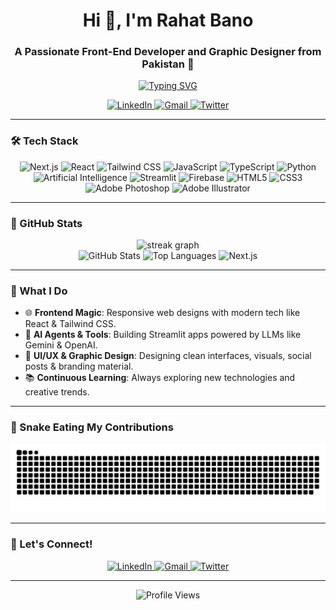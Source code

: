 <h1 align="center">Hi 👋, I'm Rahat Bano</h1>
<h3 align="center">A Passionate Front-End Developer and Graphic Designer from Pakistan 🚀</h3>

<p align="center">
  <a href="https://github.com/RahatBano58">
<img src="https://readme-typing-svg.demolab.com?font=Fira+Code&pause=1000&color=FF8C00&center=true&vCenter=true&width=435&lines=Bringing+Ideas+to+Life+with+Code;Creating+AI+Apps+that+Inspire;Never+Stop+Learning" alt="Typing SVG" />
  </a>
</p>

<p align="center">
  <a href="https://www.linkedin.com/in/rahat-bano-5b78b41b3/" target="_blank">
    <img src="https://img.shields.io/badge/LinkedIn-0077B5?style=for-the-badge&logo=linkedin&logoColor=white" alt="LinkedIn" />
  </a>
  <a href="mailto:rahatbano142@gmail.com" target="_blank">
    <img src="https://img.shields.io/badge/Gmail-D14836?style=for-the-badge&logo=gmail&logoColor=white" alt="Gmail" />
  </a>
  <a href="https://x.com/5859Innocent" target="_blank">
    <img src="https://img.shields.io/badge/Twitter-1DA1F2?style=for-the-badge&logo=twitter&logoColor=white" alt="Twitter" />
  </a>
</p>

---

### 🛠️ Tech Stack

<div align="center">
  <img src="https://img.shields.io/badge/Next.js-000000?style=for-the-badge&logo=next.js&logoColor=white" alt="Next.js" />
  <img src="https://img.shields.io/badge/React-20232A?style=for-the-badge&logo=react&logoColor=61DAFB" alt="React" />
  <img src="https://img.shields.io/badge/Tailwind_CSS-38B2AC?style=for-the-badge&logo=tailwind-css&logoColor=white" alt="Tailwind CSS" />
  <img src="https://img.shields.io/badge/JavaScript-F7DF1E?style=for-the-badge&logo=javascript&logoColor=black" alt="JavaScript" />
  <img src="https://img.shields.io/badge/TypeScript-007ACC?style=for-the-badge&logo=typescript&logoColor=white" alt="TypeScript" />
  <img src="https://img.shields.io/badge/Python-3776AB?style=for-the-badge&logo=python&logoColor=white" alt="Python" />
  <img src="https://img.shields.io/badge/Artificial%20Intelligence-FF6F00?style=for-the-badge&logo=apacheairflow&logoColor=white" alt="Artificial Intelligence" />
  <img src="https://img.shields.io/badge/Streamlit-FF4B4B?style=for-the-badge&logo=streamlit&logoColor=white" alt="Streamlit" />
  <img src="https://img.shields.io/badge/Firebase-FFCA28?style=for-the-badge&logo=firebase&logoColor=black" alt="Firebase" />
  <img src="https://img.shields.io/badge/HTML5-E34F26?style=for-the-badge&logo=html5&logoColor=white" alt="HTML5" />
  <img src="https://img.shields.io/badge/CSS3-1572B6?style=for-the-badge&logo=css3&logoColor=white" alt="CSS3" />
  <img src="https://img.shields.io/badge/Adobe%20Photoshop-31A8FF?style=for-the-badge&logo=adobephotoshop&logoColor=white" alt="Adobe Photoshop" />
  <img src="https://img.shields.io/badge/Adobe%20Illustrator-FF9A00?style=for-the-badge&logo=adobeillustrator&logoColor=white" alt="Adobe Illustrator" />
</div>

---

### 🌟 GitHub Stats

<div align="center">
  <img src="https://streak-stats.demolab.com?user=RahatBano58&theme=dark&hide_border=false&border_radius=5&order=3" height="220" alt="streak graph"  />
</div>

<div align="center">
  <img src="https://github-readme-stats.vercel.app/api?username=RahatBano58&show_icons=true&theme=radical&hide_border=true&include_all_commits=true&count_private=true" alt="GitHub Stats" width="48%" />
  <img src="https://github-readme-stats.vercel.app/api/top-langs/?username=RahatBano58&layout=compact&theme=radical&hide_border=true" alt="Top Languages" width="48%" />
  <img src="https://skillicons.dev/icons?i=nextjs" width="48px" alt="Next.js" />

</div>

---

### 🎯 What I Do

- 🌐 **Frontend Magic**: Responsive web designs with modern tech like React & Tailwind CSS.
- 🤖 **AI Agents & Tools**: Building Streamlit apps powered by LLMs like Gemini & OpenAI.
- 🎨 **UI/UX & Graphic Design**: Designing clean interfaces, visuals, social posts & branding material.
- 📚 **Continuous Learning**: Always exploring new technologies and creative trends.

---

### 🐍 Snake Eating My Contributions

<div align="center">
  <img src="https://raw.githubusercontent.com/Platane/snk/output/github-contribution-grid-snake.svg" alt="Snake Animation" />
</div>

---

### 💬 Let's Connect!

<p align="center">
  <a href="https://www.linkedin.com/in/rahat-bano-5b78b41b3/" target="_blank">
    <img src="https://img.shields.io/badge/LinkedIn-0077B5?style=for-the-badge&logo=linkedin&logoColor=white" alt="LinkedIn" />
  </a>
  <a href="mailto:rahatbano142@gmail.com" target="_blank">
    <img src="https://img.shields.io/badge/Gmail-D14836?style=for-the-badge&logo=gmail&logoColor=white" alt="Gmail" />
  </a>
  <a href="https://x.com/5859Innocent" target="_blank">
    <img src="https://img.shields.io/badge/Twitter-1DA1F2?style=for-the-badge&logo=twitter&logoColor=white" alt="Twitter" />
  </a>
</p>

---

<p align="center">
  <img src="https://komarev.com/ghpvc/?username=RahatBano58&label=Profile%20Views&color=blueviolet&style=flat" alt="Profile Views" />
</p>

